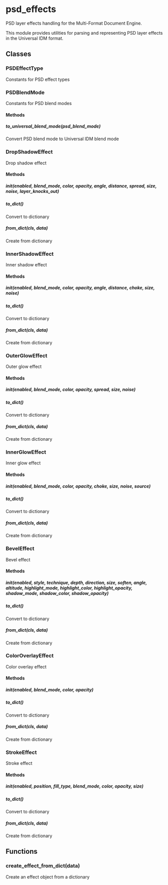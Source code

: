 # psd_effects

PSD layer effects handling for the Multi-Format Document Engine.

This module provides utilities for parsing and representing PSD layer effects
in the Universal IDM format.

## Classes

### PSDEffectType

Constants for PSD effect types

### PSDBlendMode

Constants for PSD blend modes

#### Methods

##### to_universal_blend_mode(psd_blend_mode)

Convert PSD blend mode to Universal IDM blend mode

### DropShadowEffect

Drop shadow effect

#### Methods

##### __init__(enabled, blend_mode, color, opacity, angle, distance, spread, size, noise, layer_knocks_out)

##### to_dict()

Convert to dictionary

##### from_dict(cls, data)

Create from dictionary

### InnerShadowEffect

Inner shadow effect

#### Methods

##### __init__(enabled, blend_mode, color, opacity, angle, distance, choke, size, noise)

##### to_dict()

Convert to dictionary

##### from_dict(cls, data)

Create from dictionary

### OuterGlowEffect

Outer glow effect

#### Methods

##### __init__(enabled, blend_mode, color, opacity, spread, size, noise)

##### to_dict()

Convert to dictionary

##### from_dict(cls, data)

Create from dictionary

### InnerGlowEffect

Inner glow effect

#### Methods

##### __init__(enabled, blend_mode, color, opacity, choke, size, noise, source)

##### to_dict()

Convert to dictionary

##### from_dict(cls, data)

Create from dictionary

### BevelEffect

Bevel effect

#### Methods

##### __init__(enabled, style, technique, depth, direction, size, soften, angle, altitude, highlight_mode, highlight_color, highlight_opacity, shadow_mode, shadow_color, shadow_opacity)

##### to_dict()

Convert to dictionary

##### from_dict(cls, data)

Create from dictionary

### ColorOverlayEffect

Color overlay effect

#### Methods

##### __init__(enabled, blend_mode, color, opacity)

##### to_dict()

Convert to dictionary

##### from_dict(cls, data)

Create from dictionary

### StrokeEffect

Stroke effect

#### Methods

##### __init__(enabled, position, fill_type, blend_mode, color, opacity, size)

##### to_dict()

Convert to dictionary

##### from_dict(cls, data)

Create from dictionary

## Functions

### create_effect_from_dict(data)

Create an effect object from a dictionary

